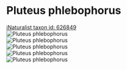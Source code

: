 
Pluteus phlebophorus
====================
  
[iNaturalist taxon id: 626849](https://www.inaturalist.org/taxa/626849)  
![Pluteus phlebophorus](https://inaturalist-open-data.s3.amazonaws.com/photos/54506496/medium.jpeg)  
![Pluteus phlebophorus](https://inaturalist-open-data.s3.amazonaws.com/photos/54506506/medium.jpeg)  
![Pluteus phlebophorus](https://inaturalist-open-data.s3.amazonaws.com/photos/54506508/medium.jpeg)  
![Pluteus phlebophorus](https://inaturalist-open-data.s3.amazonaws.com/photos/54506511/medium.jpeg)  
![Pluteus phlebophorus](https://inaturalist-open-data.s3.amazonaws.com/photos/54506515/medium.jpeg)